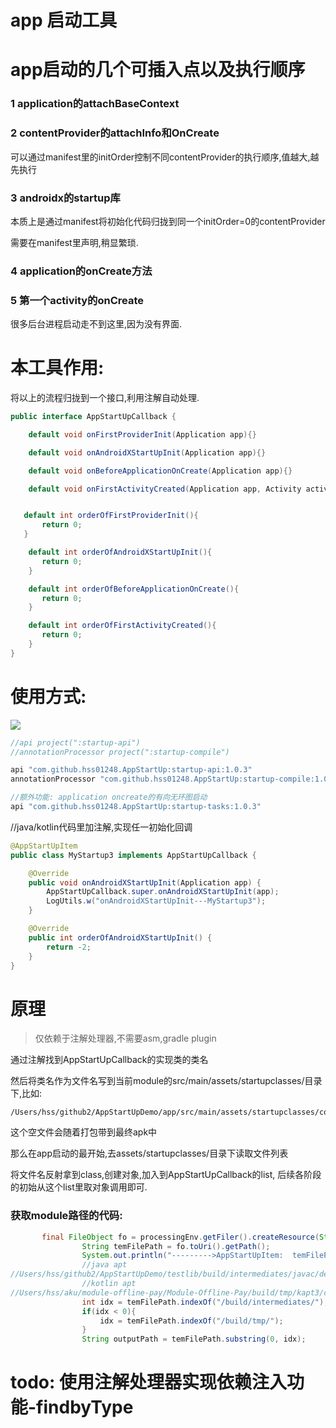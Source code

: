 # app 启动工具

# app启动的几个可插入点以及执行顺序

### 1 application的attachBaseContext

### 2 contentProvider的attachInfo和OnCreate

可以通过manifest里的initOrder控制不同contentProvider的执行顺序,值越大,越先执行

### 3 androidx的startup库

本质上是通过manifest将初始化代码归拢到同一个initOrder=0的contentProvider

需要在manifest里声明,稍显繁琐.

### 4 application的onCreate方法

### 5 第一个activity的onCreate

很多后台进程启动走不到这里,因为没有界面.

# 本工具作用:

将以上的流程归拢到一个接口,利用注解自动处理.

```java
public interface AppStartUpCallback {

    default void onFirstProviderInit(Application app){}

    default void onAndroidXStartUpInit(Application app){}

    default void onBeforeApplicationOnCreate(Application app){}

    default void onFirstActivityCreated(Application app, Activity activity, Bundle savedInstanceState){}


   default int orderOfFirstProviderInit(){
       return 0;
   }

    default int orderOfAndroidXStartUpInit(){
       return 0;
    }

    default int orderOfBeforeApplicationOnCreate(){
       return 0;
    }

    default int orderOfFirstActivityCreated(){
       return 0;
    }
}
```

# 使用方式:

[![](https://jitpack.io/v/hss01248/AppStartUp.svg)](https://jitpack.io/#hss01248/AppStartUp)

```groovy
//api project(":startup-api")
//annotationProcessor project(":startup-compile")

api "com.github.hss01248.AppStartUp:startup-api:1.0.3"
annotationProcessor "com.github.hss01248.AppStartUp:startup-compile:1.0.3"

//额外功能: application oncreate的有向无环图启动
api "com.github.hss01248.AppStartUp:startup-tasks:1.0.3"
```



//java/kotlin代码里加注解,实现任一初始化回调

```java
@AppStartUpItem
public class MyStartup3 implements AppStartUpCallback {

    @Override
    public void onAndroidXStartUpInit(Application app) {
        AppStartUpCallback.super.onAndroidXStartUpInit(app);
        LogUtils.w("onAndroidXStartUpInit---MyStartup3");
    }

    @Override
    public int orderOfAndroidXStartUpInit() {
        return -2;
    }
}
```



# 原理

> 仅依赖于注解处理器,不需要asm,gradle plugin

通过注解找到AppStartUpCallback的实现类的类名

然后将类名作为文件名写到当前module的src/main/assets/startupclasses/目录下,比如:

```
/Users/hss/github2/AppStartUpDemo/app/src/main/assets/startupclasses/com.hss01248.appstartup.demo.MyStartup2
```

这个空文件会随着打包带到最终apk中

那么在app启动的最开始,去assets/startupclasses/目录下读取文件列表

将文件名反射拿到class,创建对象,加入到AppStartUpCallback的list, 后续各阶段的初始从这个list里取对象调用即可.



### 获取module路径的代码:

```java
       final FileObject fo = processingEnv.getFiler().createResource(StandardLocation.CLASS_OUTPUT, "", name.toString());
                String temFilePath = fo.toUri().getPath();
                System.out.println("--------->AppStartUpItem:  temFilePath " + temFilePath);
                //java apt
//Users/hss/github2/AppStartUpDemo/testlib/build/intermediates/javac/debug/classes/xxx
                //kotlin apt
//Users/hss/aku/module-offline-pay/Module-Offline-Pay/build/tmp/kapt3/classes/debug/xxx
                int idx = temFilePath.indexOf("/build/intermediates/");
                if(idx < 0){
                    idx = temFilePath.indexOf("/build/tmp/");
                }
                String outputPath = temFilePath.substring(0, idx);
```





# todo: 使用注解处理器实现依赖注入功能-findbyType